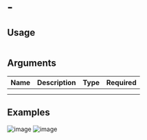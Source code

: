 # -


## Usage
```

```

## Arguments
Name | Description | Type | Required
:-- | :-- | :-- | :--
 |  |  | 
 |  |  | 

## Examples
![image]()
![image]()